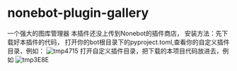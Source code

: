 #                                                          nonebot-plugin-gallery
一个强大的图库管理器
本插件还没上传到Nonebot的插件商店，
安装方法：先下载好本插件的代码，
打开你的bot根目录下的pyproject.toml,查看你的自定义插件目录，例如：
![tmp4715](https://github.com/user-attachments/assets/998ad3a9-4c71-4ef7-88d6-27d736b3c868)
打开自定义插件目录，把下载的本项目代码放进去，例如
![tmp3E8E](https://github.com/user-attachments/assets/fe97e7b0-8012-453e-a100-d306a429e140)
